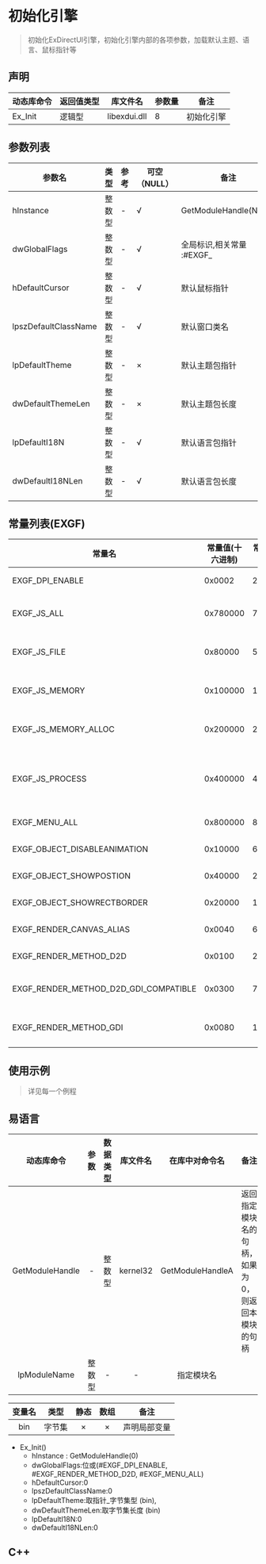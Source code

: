 
# 初始化引擎
> 初始化ExDirectUI引擎，初始化引擎内部的各项参数，加载默认主题、语言、鼠标指针等



## 声明

|动态库命令|返回值类型|库文件名|参数量|备注|
|----|----|----|----|----|
|Ex_Init|逻辑型|libexdui.dll|8|初始化引擎|



## 参数列表

|参数名|类型|参考|可空（NULL）|备注|
|----|----|----|----|----|
|hInstance|整数型|-|√|GetModuleHandle(NULL)|
|dwGlobalFlags   |   整数型   |   -   |   √   |   全局标识,相关常量 :#EXGF_|
|hDefaultCursor   |   整数型   |   -   |   √   |   默认鼠标指针|
|lpszDefaultClassName   |   整数型   |   -   |   √   |   默认窗口类名|
|lpDefaultTheme   |   整数型   |   -   |   ×   |   默认主题包指针|
|dwDefaultThemeLen   |   整数型   |   -   |   ×   |   默认主题包长度|
|lpDefaultI18N   |   整数型   |   -   |   √   |   默认语言包指针|
|dwDefaultI18NLen   |   整数型   |   -   |   √   |   默认语言包长度|



## 常量列表(EXGF)

|常量名   |   常量值(十六进制)   |   常量值(十进制)   |   备注|
|----|----|----|----|
|EXGF_DPI_ENABLE   |   0x0002   |   2   |   启用DPI缩放|
|EXGF_JS_ALL   |   0x780000   |   7864320   |   允许JS全局对象访问所有资源|
|EXGF_JS_FILE   |   0x80000   |   524288   |   允许JS全局对象访问文件|
|EXGF_JS_MEMORY   |   0x100000   |   1048576   |   允许JS全局对象访问内存|
|EXGF_JS_MEMORY_ALLOC   |   0x200000   |   2097152   |   允许JS全局对象申请内存|
|EXGF_JS_PROCESS   |   0x400000   |   4194304   |   允许JS全局对象创建进程、允许程序、加载DLL|
|EXGF_MENU_ALL   |   0x800000   |   8388608   |   渲染所有菜单|
|EXGF_OBJECT_DISABLEANIMATION   |   0x10000   |   65536   |   禁用动画效果|
|EXGF_OBJECT_SHOWPOSTION   |   0x40000   |   262144   |   显示组件位置|
|EXGF_OBJECT_SHOWRECTBORDER   |   0x20000   |   131072   |   显示组件边界|
|EXGF_RENDER_CANVAS_ALIAS   |   0x0040   |   64   |   画布_不抗锯齿|
|EXGF_RENDER_METHOD_D2D   |   0x0100   |   256   |   使用D2D渲染|
|EXGF_RENDER_METHOD_D2D_GDI_COMPATIBLE   |   0x0300   |   768   |   使用支持GDI交互的D2D渲染|
|EXGF_RENDER_METHOD_GDI   |   0x0080   |   128   |   使用GDI/GDI+渲染|



## 使用示例

> 详见每一个例程



## 易语言


|   动态库命令    |  参数  | 数据类型 | 库文件名 |  在库中对命令名  | 备注                                              |
| :-------------: | :----: | :------: | :------: | :--------------: | :------------------------------------------------ |
| GetModuleHandle |   -    |  整数型  | kernel32 | GetModuleHandleA | 返回指定模块名的句柄，如果为0，则返回本模块的句柄 |
|  lpModuleName   | 整数型 |    -     |    -     |    指定模块名    |                                                   |

|变量名|类型|静态|数组|备注|
|:--:|:--:|:--:|:--:|----|
|bin|字节集|×|×|声明局部变量|


- Ex_Init()
    - hInstance : GetModuleHandle(0)
    - dwGlobalFlags:位或(#EXGF_DPI_ENABLE, #EXGF_RENDER_METHOD_D2D, #EXGF_MENU_ALL)
    - hDefaultCursor:0
    - lpszDefaultClassName:0
    - lpDefaultTheme:取指针_字节集型 (bin),
    - dwDefaultThemeLen:取字节集长度 (bin)
    - lpDefaultI18N:0
    - dwDefaultI18NLen:0

## C++

```c++

```